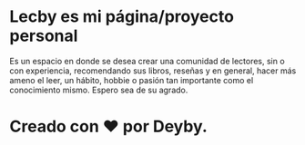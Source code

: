 # Lecby es mi página/proyecto personal
Es un espacio en donde se desea crear una comunidad de lectores, sin o con experiencia, recomendando sus libros, reseñas y en general, hacer más ameno el leer, un hábito, hobbie o pasión tan importante como el conocimiento mismo. Espero sea de su agrado. 
# Creado con ♥ por Deyby.